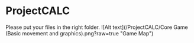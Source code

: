 # ProjectCALC
Please put your files in the right folder.
![Alt text](/ProjectCALC/Core Game (Basic movement and graphics).png?raw=true "Game Map")
